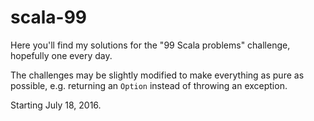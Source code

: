 # scala-99

Here you'll find my solutions for the "99 Scala problems" challenge, hopefully one every day.

The challenges may be slightly modified to make everything
as pure as possible, e.g. returning an `Option` instead of throwing an exception.

Starting July 18, 2016.